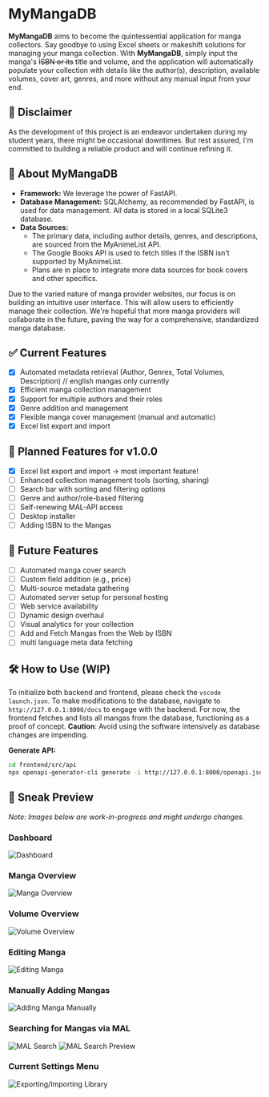 # MyMangaDB

**MyMangaDB** aims to become the quintessential application for manga collectors. Say goodbye to using Excel sheets or makeshift solutions for managing your manga collection. With **MyMangaDB**, simply input the manga's ~~ISBN or its~~ title and volume, and the application will automatically populate your collection with details like the author(s), description, available volumes, cover art, genres, and more without any manual input from your end.

## 🔔 Disclaimer

As the development of this project is an endeavor undertaken during my student years, there might be occasional downtimes. But rest assured, I'm committed to building a reliable product and will continue refining it.

## 📖 About MyMangaDB

- **Framework:** We leverage the power of FastAPI.
- **Database Management:** SQLAlchemy, as recommended by FastAPI, is used for data management. All data is stored in a local SQLite3 database.
- **Data Sources:**
  - The primary data, including author details, genres, and descriptions, are sourced from the MyAnimeList API.
  - The Google Books API is used to fetch titles if the ISBN isn’t supported by MyAnimeList.
  - Plans are in place to integrate more data sources for book covers and other specifics.

Due to the varied nature of manga provider websites, our focus is on building an intuitive user interface. This will allow users to efficiently manage their collection. We're hopeful that more manga providers will collaborate in the future, paving the way for a comprehensive, standardized manga database.

## ✅ Current Features

- [x] Automated metadata retrieval (Author, Genres, Total Volumes, Description) // english mangas only currently
- [x] Efficient manga collection management
- [x] Support for multiple authors and their roles
- [x] Genre addition and management
- [x] Flexible manga cover management (manual and automatic)
- [x] Excel list export and import

## 📅 Planned Features for v1.0.0

- [x] Excel list export and import -> most important feature!
- [ ] Enhanced collection management tools (sorting, sharing)
- [ ] Search bar with sorting and filtering options
- [ ] Genre and author/role-based filtering
- [ ] Self-renewing MAL-API access
- [ ] Desktop installer
- [ ] Adding ISBN to the Mangas

## 🚀 Future Features

- [ ] Automated manga cover search
- [ ] Custom field addition (e.g., price)
- [ ] Multi-source metadata gathering
- [ ] Automated server setup for personal hosting
- [ ] Web service availability
- [ ] Dynamic design overhaul
- [ ] Visual analytics for your collection
- [ ] Add and Fetch Mangas from the Web by ISBN
- [ ] multi language meta data fetching

## 🛠️ How to Use (WIP)

To initialize both backend and frontend, please check the `vscode launch.json`. To make modifications to the database, navigate to `http://127.0.0.1:8000/docs` to engage with the backend. For now, the frontend fetches and lists all mangas from the database, functioning as a proof of concept. **Caution**: Avoid using the software intensively as database changes are impending.

**Generate API:**
```bash
cd frontend/src/api
npx openapi-generator-cli generate -i http://127.0.0.1:8000/openapi.json -g typescript-fetch
```

## 📸 Sneak Preview

*Note: Images below are work-in-progress and might undergo changes.*

### Dashboard
![Dashboard](https://raw.githubusercontent.com/FabianRolfMatthiasNoll/MyMangaDB/master/screenshots/dashboard.png)
### Manga Overview
![Manga Overview](https://raw.githubusercontent.com/FabianRolfMatthiasNoll/MyMangaDB/master/screenshots/manga_overview.png)
### Volume Overview
![Volume Overview](https://raw.githubusercontent.com/FabianRolfMatthiasNoll/MyMangaDB/master/screenshots/volume_overview.png)
### Editing Manga
![Editing Manga](https://github.com/FabianRolfMatthiasNoll/MyMangaDB/blob/master/screenshots/manga_editing.png?raw=true)
### Manually Adding Mangas
![Adding Manga Manually](https://github.com/FabianRolfMatthiasNoll/MyMangaDB/blob/master/screenshots/adding_manga_manual.png?raw=true)
### Searching for Mangas via MAL
![MAL Search](https://github.com/FabianRolfMatthiasNoll/MyMangaDB/blob/master/screenshots/myanimelist_search.png?raw=true)
![MAL Search Preview](https://github.com/FabianRolfMatthiasNoll/MyMangaDB/blob/master/screenshots/myanimelist_search_preview.png?raw=true)

### Current Settings Menu
![Exporting/Importing Library](https://github.com/FabianRolfMatthiasNoll/MyMangaDB/blob/master/screenshots/settings_menu.png?raw=true)
